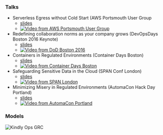### Talks

- Serverless Egress without Cold Start (AWS Portsmouth User Group
  - [slides](/egress/presentation.html)
  - [![Video from AWS Portsmouth User Group](http://img.youtube.com/vi/KbCeAv0beAU/0.jpg)](https://www.youtube.com/watch?v=KbCeAv0beAU "Serverless Egress talk")
- Redefining collaboration norms as your company grows (DevOpsDays Boston 2016 Keynote)   
  - [slides](/collaborationnorms/presentation.html)
  - [![Video from DoD Boston 2016](http://img.youtube.com/vi/sHig98EuWsc/0.jpg)](https://www.youtube.com/watch?v=sHig98EuWsc "Collaboration Norms talk")
- Containers in Regulated Environments (Container Days Boston)
  - [slides](/egress/presentation.html)
  - [![Video from Container Days Boston](http://img.youtube.com/vi/Qt3FccieGo8/0.jpg)](https://www.youtube.com/watch?v=Qt3FccieGo8 "Containers in regulated environments talk")
- Safeguarding Sensitive Data in the Cloud (SPAN Conf London)
  - [slides](/sensitivecloud/presentation.html)
  - [![Video from SPAN London](http://img.youtube.com/vi/FscnH-6FwtM/0.jpg)](https://www.youtube.com/watch?v=FscnH-6FwtM "Sensitive data in the Cloud talk")
- Minimizing Misery in Regulated Environments (AutomaCon Hack Day Portland)
  - [slides](/misery/presentation.html)
  - [![Video from AutomaCon Portland](http://img.youtube.com/vi/OMy4Pe3Zo4Q/0.jpg)](https://www.youtube.com/watch?v=OMy4Pe3Zo4Q "Minimizing Miser in regulated environments talk")

### Models


![Kindly Ops GRC](https://www.kindlyops.com/img/kindlyops-grc-infographic.png)


